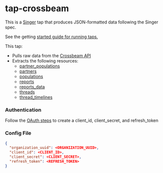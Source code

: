 # tap-crossbeam

This is a [Singer](https://www.singer.io/) tap that produces JSON-formatted data following the Singer spec.

See the getting [started guide for running taps.](https://github.com/singer-io/getting-started/blob/master/docs/RUNNING_AND_DEVELOPING.md#running-singer-with-python)

This tap:

- Pulls raw data from the [Crossbeam API](https://developers.crossbeam.com/)
- Extracts the following resources:
  - [partner_populations](https://developers.crossbeam.com/#53c31e87-71ed-4712-85b5-65877d0c0a0f)
  - [partners](https://developers.crossbeam.com/#dd64387a-b410-40f3-9993-e87f1df96963)
  - [populations](https://developers.crossbeam.com/#9287d593-395e-40cb-ae3b-f4651e01d366)
  - [reports](https://developers.crossbeam.com/#8dd228d3-2df4-4473-b6f6-3ac3c54e7d4b)
  - [reports_data](https://developers.crossbeam.com/#42c54267-9f96-4379-b1ff-720bdf96a47e)
  - [threads](https://developers.crossbeam.com/#4ab89b70-2b52-4405-a625-eeb09c0e7cef)
  - [thread_timelines](https://developers.crossbeam.com/#6315ece6-1805-4132-9337-13bf4607e77a)

### Authentication

Follow the [OAuth steps](https://developers.crossbeam.com/#authentication) to create a client_id, client_secret, and refresh_token

### Config File

```json
{
  "organization_uuid": <ORGANIZATION_UUID>,
  "client_id": <CLIENT_ID>,
  "client_secret": <CLIENT_SECRET>,
  "refresh_token": <REFRESH_TOKEN>
}
```
